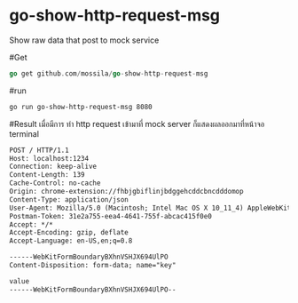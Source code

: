 # go-show-http-request-msg
Show raw data that post to mock service 

#Get
```go
go get github.com/mossila/go-show-http-request-msg
```

#run 
```bash
go run go-show-http-request-msg 8080
```

#Result 
เมื่อมีการ ทำ http request เข้ามาที่ mock server ก็แสดงผลออกมาที่หน้าจอ terminal 
```html
POST / HTTP/1.1
Host: localhost:1234
Connection: keep-alive
Content-Length: 139
Cache-Control: no-cache
Origin: chrome-extension://fhbjgbiflinjbdggehcddcbncdddomop
Content-Type: application/json
User-Agent: Mozilla/5.0 (Macintosh; Intel Mac OS X 10_11_4) AppleWebKit/537.36 (KHTML, like Gecko) Chrome/50.0.2661.94 Safari/537.36
Postman-Token: 31e2a755-eea4-4641-755f-abcac415f0e0
Accept: */*
Accept-Encoding: gzip, deflate
Accept-Language: en-US,en;q=0.8

------WebKitFormBoundaryBXhnVSHJX694UlPO
Content-Disposition: form-data; name="key"

value
------WebKitFormBoundaryBXhnVSHJX694UlPO--
```

